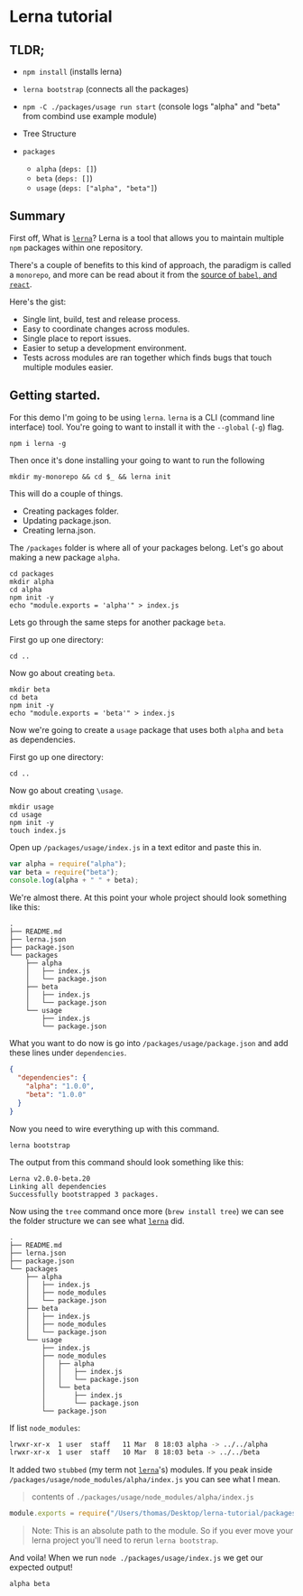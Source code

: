 # Lerna tutorial

## TLDR;

- `npm install` (installs lerna)
- `lerna bootstrap` (connects all the packages)
- `npm -C ./packages/usage run start` (console logs "alpha" and "beta" from combind use example module)

- Tree Structure

- `packages`
  - `alpha` (`deps: []`)
  - `beta` (`deps: []`)
  - `usage` (`deps: ["alpha", "beta"]`)

## Summary

First off, What is [`lerna`](https://github.com/lerna/lerna)? Lerna is a tool that allows you to maintain multiple `npm` packages within one repository.

There's a couple of benefits to this kind of approach, the paradigm is called a `monorepo`, and more can be read about it from the [source of `babel`, and `react`](https://github.com/babel/babel/blob/master/doc/design/monorepo.md).

Here's the gist:

- Single lint, build, test and release process.
- Easy to coordinate changes across modules.
- Single place to report issues.
- Easier to setup a development environment.
- Tests across modules are ran together which finds bugs that touch multiple modules easier.

## Getting started.

For this demo I'm going to be using `lerna`. `lerna` is a CLI (command line interface) tool. You're going to want to install it with the `--global` (`-g`) flag.

```
npm i lerna -g
```

Then once it's done installing your going to want to run the following

```
mkdir my-monorepo && cd $_ && lerna init
```

This will do a couple of things.

- Creating packages folder.
- Updating package.json.
- Creating lerna.json.

The `/packages` folder is where all of your packages belong. Let's go about making a new package `alpha`.

```
cd packages
mkdir alpha
cd alpha
npm init -y
echo "module.exports = 'alpha'" > index.js
```

Lets go through the same steps for another package `beta`.

First go up one directory:

```
cd ..
```

Now go about creating `beta`.

```
mkdir beta
cd beta
npm init -y
echo "module.exports = 'beta'" > index.js
```

Now we're going to create a `usage` package that uses both `alpha` and `beta` as dependencies.

First go up one directory:

```
cd ..
```

Now go about creating `\usage`.

```
mkdir usage
cd usage
npm init -y
touch index.js
```

Open up `/packages/usage/index.js` in a text editor and paste this in.

```js
var alpha = require("alpha");
var beta = require("beta");
console.log(alpha + " " + beta);
```

We're almost there. At this point your whole project should look something like this:

```
.
├── README.md
├── lerna.json
├── package.json
└── packages
    ├── alpha
    │   ├── index.js
    │   └── package.json
    ├── beta
    │   ├── index.js
    │   └── package.json
    └── usage
        ├── index.js
        └── package.json
```

What you want to do now is go into `/packages/usage/package.json` and add these lines under `dependencies`.

```json
{
  "dependencies": {
    "alpha": "1.0.0",
    "beta": "1.0.0"
  }
}
```

Now you need to wire everything up with this command.

```
lerna bootstrap
```

The output from this command should look something like this:

```
Lerna v2.0.0-beta.20
Linking all dependencies
Successfully bootstrapped 3 packages.
```

Now using the `tree` command once more (`brew install tree`) we can see the folder structure we can see what [`lerna`](https://github.com/lerna/lerna) did.

```
.
├── README.md
├── lerna.json
├── package.json
└── packages
    ├── alpha
    │   ├── index.js
    │   ├── node_modules
    │   └── package.json
    ├── beta
    │   ├── index.js
    │   ├── node_modules
    │   └── package.json
    └── usage
        ├── index.js
        ├── node_modules
        │   ├── alpha
        │   │   ├── index.js
        │   │   └── package.json
        │   └── beta
        │       ├── index.js
        │       └── package.json
        └── package.json
```

If list `node_modules`:

```bash
lrwxr-xr-x  1 user  staff   11 Mar  8 18:03 alpha -> ../../alpha
lrwxr-xr-x  1 user  staff   10 Mar  8 18:03 beta -> ../../beta
```

It added two `stubbed` (my term not [`lerna`](https://github.com/lerna/lerna)'s) modules. If you peak inside `/packages/usage/node_modules/alpha/index.js` you can see what I mean.

> contents of `./packages/usage/node_modules/alpha/index.js`

```js
module.exports = require("/Users/thomas/Desktop/lerna-tutorial/packages/alpha");
```

> Note: This is an absolute path to the module. So if you ever move your lerna project you'll need to rerun `lerna bootstrap`.

And voila! When we run `node ./packages/usage/index.js` we get our expected output!

```
alpha beta
```
